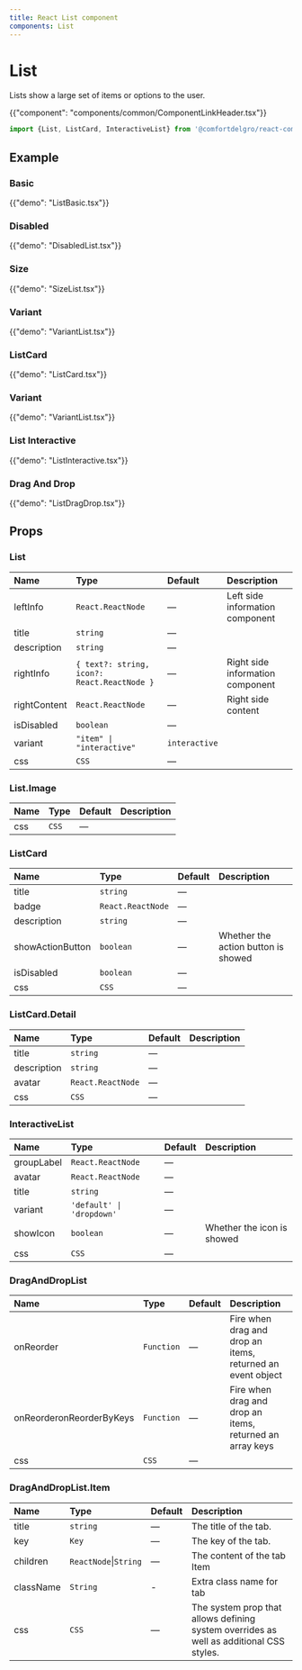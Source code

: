 ```yaml
---
title: React List component
components: List
---
```


# List

<p class="description">Lists show a large set of items or options to the user.</p>

{{"component": "components/common/ComponentLinkHeader.tsx"}}

```jsx
import {List, ListCard, InteractiveList} from '@comfortdelgro/react-compass'
```

## Example

### Basic

{{"demo": "ListBasic.tsx"}}

### Disabled

{{"demo": "DisabledList.tsx"}}

### Size

{{"demo": "SizeList.tsx"}}

### Variant

{{"demo": "VariantList.tsx"}}

### ListCard

{{"demo": "ListCard.tsx"}}

### Variant

{{"demo": "VariantList.tsx"}}

### List Interactive

{{"demo": "ListInteractive.tsx"}}

### Drag And Drop

{{"demo": "ListDragDrop.tsx"}}

## Props

### List

| Name         | Type                                        | Default       | Description                      |
| :----------- | :------------------------------------------ | :------------ | :------------------------------- |
| leftInfo     | `React.ReactNode`                           | —             | Left side information component  |
| title        | `string`                                    | —             |                                  |
| description  | `string`                                    | —             |                                  |
| rightInfo    | `{ text?: string, icon?: React.ReactNode }` | —             | Right side information component |
| rightContent | `React.ReactNode`                           | —             | Right side content               |
| isDisabled   | `boolean`                                   | —             |                                  |
| variant      | `"item" \| "interactive"`                   | `interactive` |                                  |
| css          | `CSS`                                       | —             |                                  |

### List.Image

| Name | Type  | Default | Description |
| :--- | :---- | :------ | :---------- |
| css  | `CSS` | —       |             |

### ListCard

| Name             | Type              | Default | Description                         |
| :--------------- | :---------------- | :------ | :---------------------------------- |
| title            | `string`          | —       |                                     |
| badge            | `React.ReactNode` | —       |                                     |
| description      | `string`          | —       |                                     |
| showActionButton | `boolean`         | —       | Whether the action button is showed |
| isDisabled       | `boolean`         | —       |                                     |
| css              | `CSS`             | —       |                                     |

### ListCard.Detail

| Name        | Type              | Default | Description |
| :---------- | :---------------- | :------ | :---------- |
| title       | `string`          | —       |             |
| description | `string`          | —       |             |
| avatar      | `React.ReactNode` | —       |             |
| css         | `CSS`             | —       |             |

### InteractiveList

| Name       | Type                      | Default | Description                |
| :--------- | :------------------------ | :------ | :------------------------- |
| groupLabel | `React.ReactNode`         | —       |                            |
| avatar     | `React.ReactNode`         | —       |                            |
| title      | `string`                  | —       |                            |
| variant    | `'default' \| 'dropdown'` | —       |                            |
| showIcon   | `boolean`                 | —       | Whether the icon is showed |
| css        | `CSS`                     | —       |                            |

### DragAndDropList

| Name                     | Type       | Default | Description                                                |
| :----------------------- | :--------- | :------ | :--------------------------------------------------------- |
| onReorder                | `Function` | —       | Fire when drag and drop an items, returned an event object |
| onReorderonReorderByKeys | `Function` | —       | Fire when drag and drop an items, returned an array keys   |
| css                      | `CSS`      | —       |                                                            |

### DragAndDropList.Item

| Name      | Type                  | Default | Description                                                                             |
| :-------- | :-------------------- | :------ | :-------------------------------------------------------------------------------------- |
| title     | `string`              | —       | The title of the tab.                                                                   |
| key       | `Key`                 | —       | The key of the tab.                                                                     |
| children  | `ReactNode`\|`String` | —       | The content of the tab Item                                                             |
| className | `String`              | -       | Extra class name for tab                                                                |
| css       | `CSS`                 | —       | The system prop that allows defining system overrides as well as additional CSS styles. |

